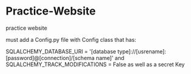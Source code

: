 # Practice-Website
practice website

must add a Config.py file with Config class that has:

SQLALCHEMY_DATABASE_URI = '[database type]://[usrename]:[password]@[connection]/[schema name]' and SQLALCHEMY_TRACK_MODIFICATIONS = False
as well as a secret Key
